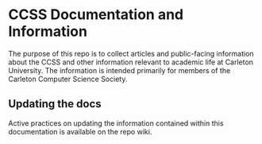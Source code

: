 # CCSS Documentation and Information

The purpose of this repo is to collect articles and public-facing information
about the CCSS and other information relevant to academic life at Carleton
University. The information is intended primarily for members of the Carleton
Computer Science Society.

## Updating the docs

Active practices on updating the information contained within this
documentation is available on the repo wiki.
